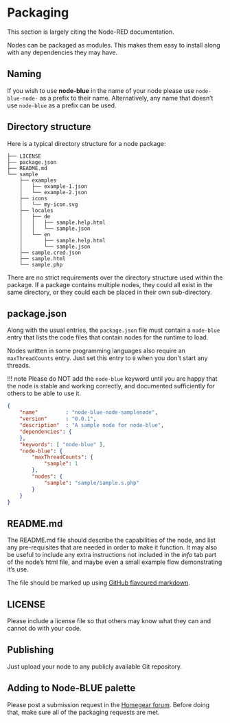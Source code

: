 # Packaging

This section is largely citing the Node-RED documentation.

Nodes can be packaged as modules. This makes them easy to install along with any dependencies they may have.

## Naming

If you wish to use **node-blue** in the name of your node please use `node-blue-node-` as a prefix to their name. Alternatively, any name that doesn’t use `node-blue` as a prefix can be used.

## Directory structure

Here is a typical directory structure for a node package:

```
├── LICENSE
├── package.json
├── README.md
└── sample
    ├── examples
    │   ├── example-1.json
    │   └── example-2.json
    ├── icons
    │   └── my-icon.svg
    ├── locales
    │   ├── de
    │   │   ├── sample.help.html
    │   │   └── sample.json
    │   └── en
    │       ├── sample.help.html
    │       └── sample.json
    ├── sample.cred.json
    ├── sample.html
    └── sample.php
```

There are no strict requirements over the directory structure used within the package. If a package contains multiple nodes, they could all exist in the same directory, or they could each be placed in their own sub-directory.

## package.json

Along with the usual entries, the `package.json` file must contain a `node-blue` entry that lists the code files that contain nodes for the runtime to load.

Nodes written in some programming languages also require an `maxThreadCounts` entry. Just set this entry to `0` when you don't start any threads.

!!! note
    Please do NOT add the `node-blue` keyword until you are happy that the node is stable and working correctly, and documented sufficiently for others to be able to use it.

```json
{
    "name"         : "node-blue-node-samplenode",
    "version"      : "0.0.1",
    "description"  : "A sample node for node-blue",
    "dependencies": {
    },
    "keywords": [ "node-blue" ],
    "node-blue": {
        "maxThreadCounts": {
            "sample": 1
        },
        "nodes": {
            "sample": "sample/sample.s.php"
        }
    }
}
```

## README.md

The README.md file should describe the capabilities of the node, and list any pre-requisites that are needed in order to make it function. It may also be useful to include any extra instructions not included in the *info* tab part of the node’s html file, and maybe even a small example flow demonstrating it’s use.

The file should be marked up using [GitHub flavoured markdown](https://help.github.com/articles/markdown-basics/).

## LICENSE

Please include a license file so that others may know what they can and cannot do with your code.

## Publishing

Just upload your node to any publicly available Git repository.

## Adding to Node-BLUE palette

Please post a submission request in the [Homegear forum](https://forum.homegear.eu). Before doing that, make sure all of the packaging requests are met.